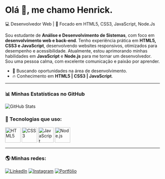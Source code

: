 # Olá 👋, me chamo Henrick.

💻 Desenvolvedor Web | 🎯 Focado em HTML5, CSS3, JavaScript, Node.Js 

Sou estudante de **Análise e Desenvolvimento de Sistemas**, com foco em **desenvolvimento web e back-end**. Tenho experiência prática em **HTML5, CSS3 e JavaScript**, desenvolvendo websites responsivos, otimizados para desempenho e acessibilidade.
Atualmente, estou aprimorando minhas habilidades em **JavaScript** e **Node.js** para me tornar um desenvolvedor. Sou uma pessoa calma, com excelente comunicação e paixão por aprender.

- 🚀 Buscando oportunidades na área de desenvolvimento.
- 🔥 Conhecimento em **HTML5 | CSS3 | JavaScript**.

---

### 📊 Minhas Estatísticas no GitHub
![GitHub Stats](https://github-readme-stats.vercel.app/api?username=Henrick-Brb&show_icons=true&theme=dark)

### 🚀 Tecnologias que uso:
<p align="left">
  <img src="https://cdn.jsdelivr.net/gh/devicons/devicon/icons/html5/html5-original.svg" alt="HTML5" width="50" height="50"/>
  <img src="https://cdn.jsdelivr.net/gh/devicons/devicon/icons/css3/css3-original.svg" alt="CSS3" width="50" height="50"/>
  <img src="https://cdn.jsdelivr.net/gh/devicons/devicon/icons/javascript/javascript-original.svg" alt="JavaScript" width="50" height="50"/>
  <img src="https://cdn.jsdelivr.net/gh/devicons/devicon/icons/nodejs/nodejs-original.svg" alt="Node.js" width="50" height="50"/>
</p>

---

### 🌎 Minhas redes:
[![LinkedIn](https://img.shields.io/badge/LinkedIn-0077B5?style=for-the-badge&logo=linkedin&logoColor=white)](https://www.linkedin.com/in/henrick-brb/)
[![Instagram](https://img.shields.io/badge/Instagram-E4405F?style=for-the-badge&logo=instagram&logoColor=white)](https://www.instagram.com/henrick_borba/)
[![Portfólio](https://img.shields.io/badge/Portfólio-000?style=for-the-badge&logo=vercel&logoColor=white)](https://henrick-brb.github.io/PortfolioHLB/)
